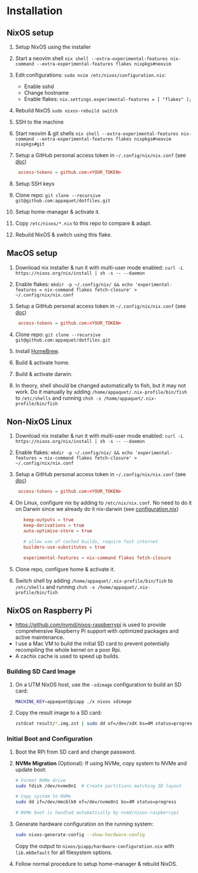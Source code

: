 # Installation

## NixOS setup

1. Setup NixOS using the installer

1. Start a neovim shell
   `nix shell --extra-experimental-features nix-command --extra-experimental-features flakes nixpkgs#neovim`

1. Edit configurations:
   `sudo nvim /etc/nixos/configuration.nix`:
   * Enable sshd
   * Change hostname
   * Enable flakes: `nix.settings.experimental-features = [ "flakes" ];`

1. Rebuild NixOS
   `sudo nixos-rebuild switch`

1. SSH to the machine

1. Start neovim & git shells
   `nix shell --extra-experimental-features nix-command --extra-experimental-features flakes nixpkgs#neovim nixpkgs#git`

1. Setup a GitHub personal access token in `~/.config/nix/nix.conf`
   (see [doc](https://nix.dev/manual/nix/2.18/command-ref/conf-file#conf-access-tokens))

   ```conf
    access-tokens = github.com:<YOUR_TOKEN>
   ```

1. Setup SSH keys

1. Clone repo: `git clone --recursive git@github.com:appaquet/dotfiles.git`

1. Setup home-manager & activate it.

1. Copy `/etc/nixos/*.nix` to this repo to compare & adapt.

1. Rebuild NixOS & switch using this flake.

## MacOS setup

1. Download nix installer & run it with multi-user mode enabled:
   `curl -L https://nixos.org/nix/install | sh -s -- --daemon`

1. Enable flakes:
   `mkdir -p ~/.config/nix/ && echo 'experimental-features = nix-command flakes fetch-closure' > ~/.config/nix/nix.conf`

1. Setup a GitHub personal access token in `~/.config/nix/nix.conf`
   (see [doc](https://nix.dev/manual/nix/2.18/command-ref/conf-file#conf-access-tokens))

   ```conf
    access-tokens = github.com:<YOUR_TOKEN>
   ```

1. Clone repo: `git clone --recursive git@github.com:appaquet/dotfiles.git`

1. Install [HomeBrew](https://brew.sh/).

1. Build & activate home.

1. Build & activate darwin.

1. In theory, shell should be changed automatically to fish, but it may not work. Do it manually by
   adding `/home/appaquet/.nix-profile/bin/fish` to `/etc/shells` and running `chsh -s /home/appaquet/.nix-profile/bin/fish`

## Non-NixOS Linux

1. Download nix installer & run it with multi-user mode enabled:
   `curl -L https://nixos.org/nix/install | sh -s -- --daemon`

1. Enable flakes:
   `mkdir -p ~/.config/nix/ && echo 'experimental-features = nix-command flakes fetch-closure' > ~/.config/nix/nix.conf`

1. Setup a GitHub personal access token in `~/.config/nix/nix.conf`
   (see [doc](https://nix.dev/manual/nix/2.18/command-ref/conf-file#conf-access-tokens))

   ```conf
    access-tokens = github.com:<YOUR_TOKEN>
   ```

1. On Linux, configure nix by adding to `/etc/nix/nix.conf`.
   No need to do it on Darwin since we already do it nix-darwin
   (see [configuration.nix](./darwin/mbpapp/configuration.nix))

   ```conf
      keep-outputs = true
      keep-derivations = true
      auto-optimise-store = true

      # allow use of cached builds, require fast internet
      builders-use-substitutes = true

      experimental-features = nix-command flakes fetch-closure
   ```

1. Clone repo, configure home & activate it.

1. Switch shell by adding `/home/appaquet/.nix-profile/bin/fish` to `/etc/shells` and running
   `chsh -s /home/appaquet/.nix-profile/bin/fish`

## NixOS on Raspberry Pi

* <https://github.com/nvmd/nixos-raspberrypi> is used to provide comprehensive Raspberry Pi support with optimized packages and active maintenance.
* I use a Mac VM to build the initial SD card to prevent potentially recompiling the whole kernel on a poor Rpi.
* A cachix cache is used to speed up builds.

### Building SD Card Image

1. On a UTM NixOS host, use the `-sdimage` configuration to build an SD card:

   ```bash
   MACHINE_KEY=appaquet@piapp ./x nixos sdimage
   ```

1. Copy the result image to a SD card:

   ```bash
   zstdcat result/*.img.zst | sudo dd of=/dev/sdX bs=4M status=progress
   ```

### Initial Boot and Configuration

1. Boot the RPi from SD card and change password.

1. **NVMe Migration** (Optional): If using NVMe, copy system to NVMe and update boot:

   ```bash
   # Format NVMe drive
   sudo fdisk /dev/nvme0n1  # Create partitions matching SD layout

   # Copy system to NVMe
   sudo dd if=/dev/mmcblk0 of=/dev/nvme0n1 bs=4M status=progress

   # NVMe boot is handled automatically by nvmd/nixos-raspberrypi
   ```

1. Generate hardware configuration on the running system:

   ```bash
   sudo nixos-generate-config --show-hardware-config
   ```

   Copy the output to `nixos/piapp/hardware-configuration.nix` with `lib.mkDefault` for all filesystem options.

1. Follow normal procedure to setup home-manager & rebuild NixOS.

